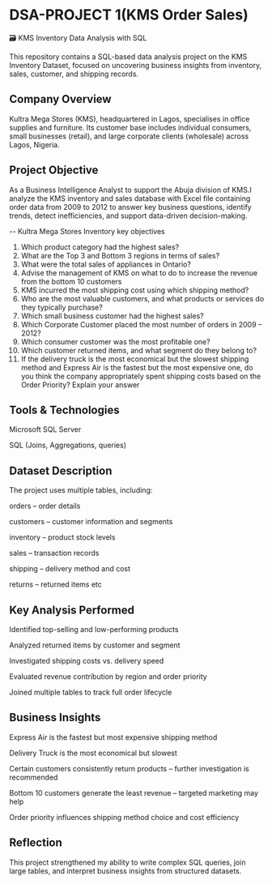 # DSA-PROJECT 1(KMS Order Sales)

🗃 KMS Inventory Data Analysis with SQL

This repository contains a SQL-based data analysis project on the KMS Inventory Dataset, focused on uncovering business insights from inventory, sales, customer, and shipping records.

 ## Company Overview
Kultra Mega Stores (KMS), headquartered in Lagos, specialises in office supplies and
furniture. Its customer base includes individual consumers, small businesses (retail), and
large corporate clients (wholesale) across Lagos, Nigeria.

 ## Project Objective
As a Business Intelligence Analyst to support the Abuja division of KMS.I analyze the KMS inventory and sales database with Excel file containing order data from 2009 to 2012 to answer key business questions, identify trends, detect inefficiencies, and support data-driven decision-making.

-- Kultra Mega Stores Inventory key objectives
1. Which product category had the highest sales?
2. What are the Top 3 and Bottom 3 regions in terms of sales?
3. What were the total sales of appliances in Ontario?
4. Advise the management of KMS on what to do to increase the revenue from the bottom
10 customers
5. KMS incurred the most shipping cost using which shipping method?
6. Who are the most valuable customers, and what products or services do they typically
purchase?
7. Which small business customer had the highest sales?
8. Which Corporate Customer placed the most number of orders in 2009 – 2012?
9. Which consumer customer was the most profitable one?
10. Which customer returned items, and what segment do they belong to?
11. If the delivery truck is the most economical but the slowest shipping method and
Express Air is the fastest but the most expensive one, do you think the company
appropriately spent shipping costs based on the Order Priority? Explain your answer

## Tools & Technologies

Microsoft SQL Server 

SQL (Joins,  Aggregations, queries)

## Dataset Description

The project uses multiple tables, including:

orders – order details

customers – customer information and segments

inventory – product stock levels

sales – transaction records

shipping – delivery method and cost

returns – returned items etc


## Key Analysis Performed

Identified top-selling and low-performing products

Analyzed returned items by customer and segment

Investigated shipping costs vs. delivery speed

Evaluated revenue contribution by region and order priority

Joined multiple tables to track full order lifecycle


## Business Insights

Express Air is the fastest but most expensive shipping method

Delivery Truck is the most economical but slowest

Certain customers consistently return products – further investigation is recommended

Bottom 10 customers generate the least revenue – targeted marketing may help

Order priority influences shipping method choice and cost efficiency


## Reflection

This project strengthened my ability to write complex SQL queries, join large tables, and interpret business insights from structured datasets.
